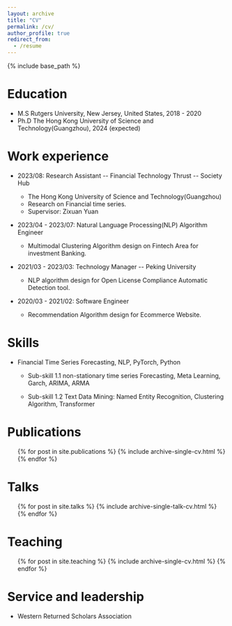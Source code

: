 ```yaml
---
layout: archive
title: "CV"
permalink: /cv/
author_profile: true
redirect_from:
  - /resume
---
```


{% include base_path %}

Education
======
* M.S Rutgers University, New Jersey, United States, 2018 - 2020
* Ph.D The Hong Kong University of Science and Technology(Guangzhou), 2024 (expected)

Work experience
======
* 2023/08: Research Assistant -- Financial Technology Thrust -- Society Hub
  * The Hong Kong University of Science and Technology(Guangzhou)
  * Research on Financial time series.
  * Supervisor: Zixuan Yuan

* 2023/04 - 2023/07: Natural Language Processing(NLP) Algorithm Engineer 
  * Multimodal Clustering Algorithm design on Fintech Area for investment Banking.
  
* 2021/03 - 2023/03: Technology Manager -- Peking University
  * NLP algorithm design for Open License Compliance Automatic Detection tool.

* 2020/03 - 2021/02: Software Engineer 
  * Recommendation Algorithm design for Ecommerce Website.

Skills
======
* Financial Time Series Forecasting, NLP, PyTorch, Python
  * Sub-skill 1.1 
    non-stationary time series Forecasting, Meta Learning, Garch, ARIMA, ARMA

  * Sub-skill 1.2
    Text Data Mining: Named Entity Recognition, Clustering Algorithm, Transformer


Publications
======
  <ul>{% for post in site.publications %}
    {% include archive-single-cv.html %}
  {% endfor %}</ul>
  
Talks
======
  <ul>{% for post in site.talks %}
    {% include archive-single-talk-cv.html %}
  {% endfor %}</ul>
  
Teaching
======
  <ul>{% for post in site.teaching %}
    {% include archive-single-cv.html %}
  {% endfor %}</ul>
  
Service and leadership
======
* Western Returned Scholars Association
